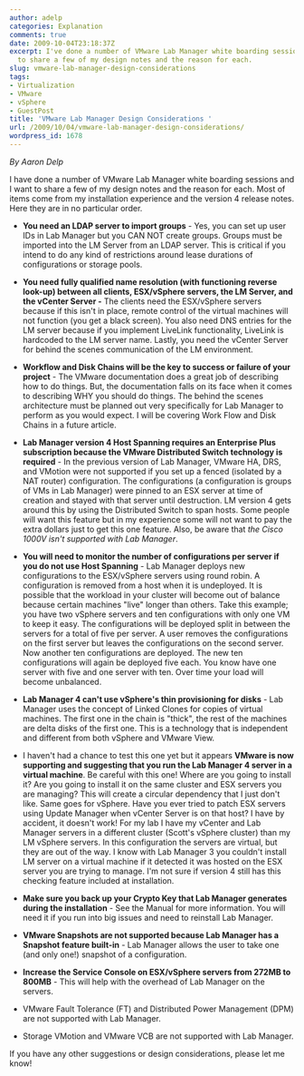 ```yaml
---
author: adelp
categories: Explanation
comments: true
date: 2009-10-04T23:18:37Z
excerpt: I've done a number of VMware Lab Manager white boarding sessions, and I want
  to share a few of my design notes and the reason for each.
slug: vmware-lab-manager-design-considerations
tags:
- Virtualization
- VMware
- vSphere
- GuestPost
title: 'VMware Lab Manager Design Considerations '
url: /2009/10/04/vmware-lab-manager-design-considerations/
wordpress_id: 1678
---
```


_By Aaron Delp_

I have done a number of VMware Lab Manager white boarding sessions and I want to share a few of my design notes and the reason for each. Most of items come from my installation experience and the version 4 release notes. Here they are in no particular order.

* **You need an LDAP server to import groups** - Yes, you can set up user IDs in Lab Manager but you CAN NOT create groups. Groups must be imported into the LM Server from an LDAP server. This is critical if you intend to do any kind of restrictions around lease durations of configurations or storage pools.

* **You need fully qualified name resolution (with functioning reverse look-up) between all clients, ESX/vSphere servers, the LM Server, and the vCenter Server -** The clients need the ESX/vSphere servers because if this isn't in place, remote control of the virtual machines will not function (you get a black screen). You also need DNS entries for the LM server because if you implement LiveLink functionality, LiveLink is hardcoded to the LM server name. Lastly, you need the vCenter Server for behind the scenes communication of the LM environment.

* **Workflow and Disk Chains will be the key to success or failure of your project** - The VMware documentation does a great job of describing how to do things. But, the documentation falls on its face when it comes to describing WHY you should do things. The behind the scenes architecture must be planned out very specifically for Lab Manager to perform as you would expect. I will be covering Work Flow and Disk Chains in a future article.

* **Lab Manager version 4 Host Spanning requires an Enterprise Plus subscription because the VMware Distributed Switch technology is required** - In the previous version of Lab Manager, VMware HA, DRS, and VMotion were not supported if you set up a fenced (isolated by a NAT router) configuration. The configurations (a configuration is groups of VMs in Lab Manager) were pinned to an ESX server at time of creation and stayed with that server until destruction. LM version 4 gets around this by using the Distributed Switch to span hosts. Some people will want this feature but in my experience some will not want to pay the extra dollars just to get this one feature. Also, be aware that _the Cisco 1000V isn't supported with Lab Manager_.

* **You will need to monitor the number of configurations per server if you do not use Host Spanning** - Lab Manager deploys new configurations to the ESX/vSphere servers using round robin. A configuration is removed from a host when it is undeployed. It is possible that the workload in your cluster will become out of balance because certain machines "live" longer than others. Take this example; you have two vSphere servers and ten configurations with only one VM to keep it easy. The configurations will be deployed split in between the servers for a total of five per server. A user removes the configurations on the first server but leaves the configurations on the second server. Now another ten configurations are deployed. The new ten configurations will again be deployed five each. You know have one server with five and one server with ten. Over time your load will become unbalanced.

* **Lab Manager 4 can't use vSphere's thin provisioning for disks** - Lab Manager uses the concept of Linked Clones for copies of virtual machines. The first one in the chain is "thick", the rest of the machines are delta disks of the first one. This is a technology that is independent and different from both vSphere and VMware View.

* I haven't had a chance to test this one yet but it appears **VMware is now supporting and suggesting that you run the Lab Manager 4 server in a virtual machine**. Be careful with this one! Where are you going to install it? Are you going to install it on the same cluster and ESX servers you are managing? This will create a circular dependency that I just don't like. Same goes for vSphere. Have you ever tried to patch ESX servers using Update Manager when vCenter Server is on that host? I have by accident, it doesn't work! For my lab I have my vCenter and Lab Manager servers in a different cluster (Scott's vSphere cluster) than my LM vSphere servers. In this configuration the servers are virtual, but they are out of the way. I know with Lab Manager 3 you couldn't install LM server on a virtual machine if it detected it was hosted on the ESX server you are trying to manage. I'm not sure if version 4 still has this checking feature included at installation.

* **Make sure you back up your Crypto Key that Lab Manager generates during the installation** - See the Manual for more information. You will need it if you run into big issues and need to reinstall Lab Manager.

* **VMware Snapshots are not supported because Lab Manager has a Snapshot feature built-in** - Lab Manager allows the user to take one (and only one!) snapshot of a configuration.

* **Increase the Service Console on ESX/vSphere servers from 272MB to 800MB** - This will help with the overhead of Lab Manager on the servers.

* VMware Fault Tolerance (FT) and Distributed Power Management (DPM) are not supported with Lab Manager.

* Storage VMotion and VMware VCB are not supported with Lab Manager.

If you have any other suggestions or design considerations, please let me know!
